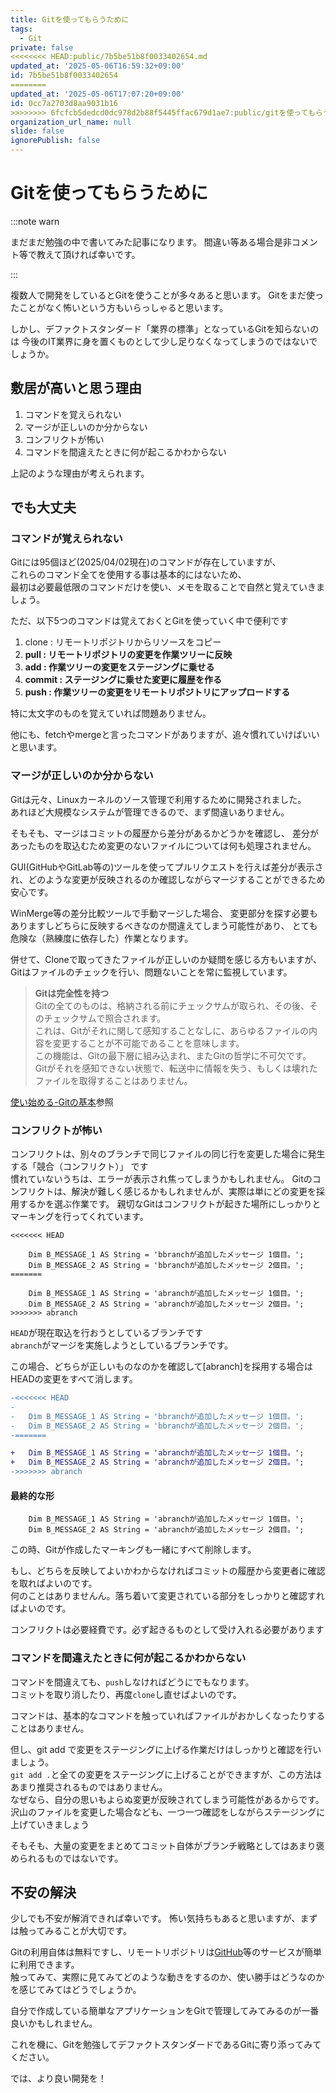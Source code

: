 ```yaml
---
title: Gitを使ってもらうために
tags:
  - Git
private: false
<<<<<<<< HEAD:public/7b5be51b8f0033402654.md
updated_at: '2025-05-06T16:59:32+09:00'
id: 7b5be51b8f0033402654
========
updated_at: '2025-05-06T17:07:20+09:00'
id: 0cc7a2703d8aa9031b16
>>>>>>>> 6fcfcb5dedcd0dc978d2b88f5445ffac679d1ae7:public/gitを使ってもらうために.md
organization_url_name: null
slide: false
ignorePublish: false
---
```


# Gitを使ってもらうために
:::note warn

まだまだ勉強の中で書いてみた記事になります。
間違い等ある場合是非コメント等で教えて頂ければ幸いです。

:::


複数人で開発をしているとGitを使うことが多々あると思います。
Gitをまだ使ったことがなく怖いという方もいらっしゃると思います。

しかし、デファクトスタンダード「業界の標準」となっているGitを知らないのは
今後のIT業界に身を置くものとして少し足りなくなってしまうのではないでしょうか。

## 敷居が高いと思う理由
1. コマンドを覚えられない
1. マージが正しいのか分からない
1. コンフリクトが怖い
1. コマンドを間違えたときに何が起こるかわからない

上記のような理由が考えられます。

## でも大丈夫
### コマンドが覚えられない

Gitには95個ほど(2025/04/02現在)のコマンドが存在していますが、  
これらのコマンド全てを使用する事は基本的にはないため、  
最初は必要最低限のコマンドだけを使い、メモを取ることで自然と覚えていきましょう。 

ただ、以下5つのコマンドは覚えておくとGitを使っていく中で便利です
1. clone : リモートリポジトリからリソースをコピー
1. **pull : リモートリポジトリの変更を作業ツリーに反映**
1. **add : 作業ツリーの変更をステージングに乗せる**
1. **commit : ステージングに乗せた変更に履歴を作る**
1. **push : 作業ツリーの変更をリモートリポジトリにアップロードする**

特に太文字のものを覚えていれば問題ありません。

他にも、fetchやmergeと言ったコマンドがありますが、追々慣れていけばいいと思います。


### マージが正しいのか分からない

Gitは元々、Linuxカーネルのソース管理で利用するために開発されました。  
あれほど大規模なシステムが管理できるので、まず間違いありません。  

そもそも、マージはコミットの履歴から差分があるかどうかを確認し、
差分があったものを取込むため変更のないファイルについては何も処理されません。

GUI(GitHubやGitLab等の)ツールを使ってプルリクエストを行えば差分が表示され、どのような変更が反映されるのか確認しながらマージすることができるため安心です。

WinMerge等の差分比較ツールで手動マージした場合、
変更部分を探す必要もありますしどちらに反映するべきなのか間違えてしまう可能性があり、
とても危険な（熟練度に依存した）作業となります。

併せて、Cloneで取ってきたファイルが正しいのか疑問を感じる方もいますが、  
Gitはファイルのチェックを行い、問題ないことを常に監視しています。

>**Gitは完全性を持つ**  
Gitの全てのものは、格納される前にチェックサムが取られ、その後、そのチェックサムで照合されます。  
これは、Gitがそれに関して感知することなしに、あらゆるファイルの内容を変更することが不可能であることを意味します。  
この機能は、Gitの最下層に組み込まれ、またGitの哲学に不可欠です。  
Gitがそれを感知できない状態で、転送中に情報を失う、もしくは壊れたファイルを取得することはありません。  

[使い始める-Gitの基本](https://git-scm.com/book/ja/v2/%E4%BD%BF%E3%81%84%E5%A7%8B%E3%82%81%E3%82%8B-Git%E3%81%AE%E5%9F%BA%E6%9C%AC)参照


### コンフリクトが怖い
コンフリクトは、別々のブランチで同じファイルの同じ行を変更した場合に発生する「競合（コンフリクト）」 です  
慣れていないうちは、エラーが表示され焦ってしまうかもしれません。
Gitのコンフリクトは、解決が難しく感じるかもしれませんが、実際は単にどの変更を採用するかを選ぶ作業です。
親切なGitはコンフリクトが起きた場所にしっかりとマーキングを行ってくれています。

```text
<<<<<<< HEAD

	Dim B_MESSAGE_1 AS String = 'bbranchが追加したメッセージ 1個目。';
	Dim B_MESSAGE_2 AS String = 'bbranchが追加したメッセージ 2個目。';
=======

	Dim B_MESSAGE_1 AS String = 'abranchが追加したメッセージ 1個目。';
	Dim B_MESSAGE_2 AS String = 'abranchが追加したメッセージ 2個目。';
>>>>>>> abranch
```
```HEAD```が現在取込を行おうとしているブランチです  
```abranch```がマージを実施しようとしているブランチです。

この場合、どちらが正しいものなのかを確認して[abranch]を採用する場合はHEADの変更をすべて消します。
```diff
-<<<<<<< HEAD
-
-	Dim B_MESSAGE_1 AS String = 'bbranchが追加したメッセージ 1個目。';
-	Dim B_MESSAGE_2 AS String = 'bbranchが追加したメッセージ 2個目。';
-=======

+	Dim B_MESSAGE_1 AS String = 'abranchが追加したメッセージ 1個目。';
+	Dim B_MESSAGE_2 AS String = 'abranchが追加したメッセージ 2個目。';
->>>>>>> abranch

```
#### 最終的な形
```text
	Dim B_MESSAGE_1 AS String = 'abranchが追加したメッセージ 1個目。';
	Dim B_MESSAGE_2 AS String = 'abranchが追加したメッセージ 2個目。';
```
この時、Gitが作成したマーキングも一緒にすべて削除します。


もし、どちらを反映してよいかわからなければコミットの履歴から変更者に確認を取ればよいのです。  
何のことはありませんん。落ち着いて変更されている部分をしっかりと確認すればよいのです。

コンフリクトは必要経費です。必ず起きるものとして受け入れる必要があります


### コマンドを間違えたときに何が起こるかわからない
コマンドを間違えても、```push```しなければどうにでもなります。  
コミットを取り消したり、再度```clone```し直せばよいのです。

コマンドは、基本的なコマンドを触っていればファイルがおかしくなったりすることはありません。

但し、git add で変更をステージングに上げる作業だけはしっかりと確認を行いましょう。  
```git add .```と全ての変更をステージングに上げることができますが、この方法はあまり推奨されるものではありません。  
なぜなら、自分の思いもよらぬ変更が反映されてしまう可能性があるからです。  
沢山のファイルを変更した場合なども、一つ一つ確認をしながらステージングに上げていきましょう  

そもそも、大量の変更をまとめてコミット自体がブランチ戦略としてはあまり褒められるものではないです。

## 不安の解決
少しでも不安が解消できれば幸いです。
怖い気持ちもあると思いますが、まずは触ってみることが大切です。

Gitの利用自体は無料ですし、リモートリポジトリは[GitHub](https://github.co.jp/)等のサービスが簡単に利用できます。  
触ってみて、実際に見てみてどのような動きをするのか、使い勝手はどうなのかを感じてみてはどうでしょうか。

自分で作成している簡単なアプリケーションをGitで管理してみてみるのが一番良いかもしれません。

これを機に、Gitを勉強してデファクトスタンダードであるGitに寄り添ってみてください。

では、より良い開発を！
